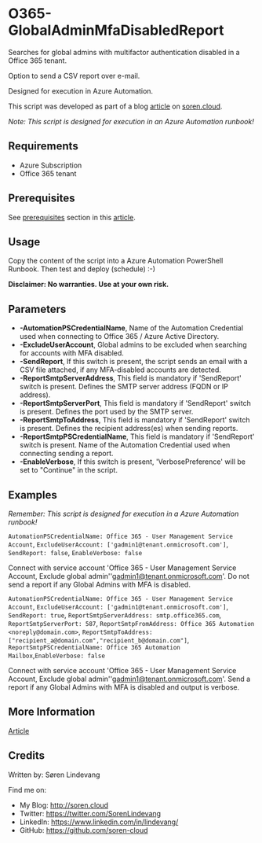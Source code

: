 O365-GlobalAdminMfaDisabledReport
===========
Searches for global admins with multifactor authentication disabled in a Office 365 tenant.
    
Option to send a CSV report over e-mail.
    
Designed for execution in Azure Automation.

This script was developed as part of a blog [article] on [soren.cloud].

*Note: This script is designed for execution in an Azure Automation runbook!*

## Requirements 
* Azure Subscription
* Office 365 tenant

## Prerequisites
See [prerequisites] section in this [article].

## Usage
Copy the content of the script into a Azure Automation PowerShell Runbook. Then test and deploy (schedule) :-)

**Disclaimer: No warranties. Use at your own risk.**

## Parameters
* **-AutomationPSCredentialName**, Name of the Automation Credential used when connecting to Office 365 / Azure Active Directory.
* **-ExcludeUserAccount**, Global admins to be excluded when searching for accounts with MFA disabled.
* **-SendReport**, If this switch is present, the script sends an email with a CSV file attached, if any MFA-disabled accounts are detected.
* **-ReportSmtpServerAddress**, This field is mandatory if 'SendReport' switch is present. Defines the SMTP server address (FQDN or IP address).
* **-ReportSmtpServerPort**, This field is mandatory if 'SendReport' switch is present. Defines the port used by the SMTP server.
* **-ReportSmtpToAddress**, This field is mandatory if 'SendReport' switch is present. Defines the recipient address(es) when sending reports.
* **-ReportSmtpPSCredentialName**, This field is mandatory if 'SendReport' switch is present. Name of the Automation Credential used when connecting sending a report.
* **-EnableVerbose**, If this switch is present, 'VerbosePreference' will be set to "Continue" in the script.


## Examples
*Remember: This script is designed for execution in a Azure Automation runbook!*

`AutomationPSCredentialName: Office 365 - User Management Service Account`, `ExcludeUserAccount: ['gadmin1@tenant.onmicrosoft.com']`, `SendReport: false`, `EnableVerbose: false`

Connect with service account 'Office 365 - User Management Service Account, Exclude global admin''gadmin1@tenant.onmicrosoft.com'. Do not send a report if any Global Admins with MFA is disabled.

`AutomationPSCredentialName: Office 365 - User Management Service Account`, `ExcludeUserAccount: ['gadmin1@tenant.onmicrosoft.com']`, `SendReport: true`, `ReportSmtpServerAddress: smtp.office365.com`, `ReportSmtpServerPort: 587`, `ReportSmtpFromAddress: Office 365 Automation <noreply@domain.com>`, `ReportSmtpToAddress: ["recipient_a@domain.com","recipient_b@domain.com"]`, `ReportSmtpPSCredentialName: Office 365 Automation Mailbox`,`EnableVerbose: false`

Connect with service account 'Office 365 - User Management Service Account, Exclude global admin''gadmin1@tenant.onmicrosoft.com'. Send a report if any Global Admins with MFA is disabled and output is verbose.

## More Information
[Article]


## Credits
Written by: Søren Lindevang

Find me on:

* My Blog: <http://soren.cloud>
* Twitter: <https://twitter.com/SorenLindevang>
* LinkedIn: <https://www.linkedin.com/in/lindevang/>
* GitHub: <https://github.com/soren-cloud>

[article]: http://soren.cloud/o365-secure-score-azure-automation-part-3-global-admin-with-mfa-disabled-report
[my blog]: http://soren.cloud/
[soren.cloud]: http://soren.cloud/
[prerequisites]: http://soren.cloud/o365-secure-score-azure-automation-part-3-global-admin-with-mfa-disabled-report/#Prerequisites